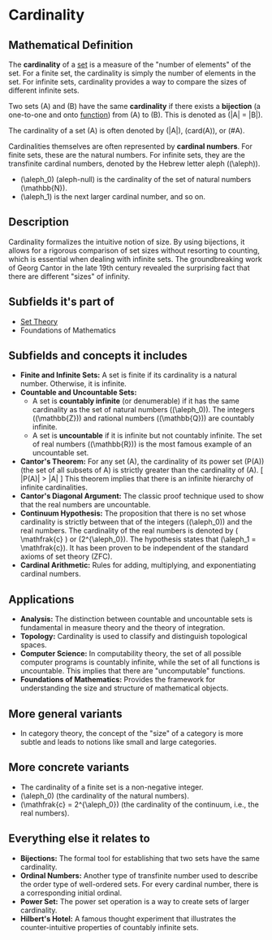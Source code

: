 # Cardinality

## Mathematical Definition

The **cardinality** of a [set](./Set.md) is a measure of the "number of elements" of the set. For a finite set, the cardinality is simply the number of elements in the set. For infinite sets, cardinality provides a way to compare the sizes of different infinite sets.

Two sets \(A\) and \(B\) have the same **cardinality** if there exists a **bijection** (a one-to-one and onto [function](./Function.md)) from \(A\) to \(B\). This is denoted as \(|A| = |B|\).

The cardinality of a set \(A\) is often denoted by \(|A|\), \(card(A)\), or \(\#A\).

Cardinalities themselves are often represented by **cardinal numbers**. For finite sets, these are the natural numbers. For infinite sets, they are the transfinite cardinal numbers, denoted by the Hebrew letter aleph (\(\aleph\)).
*   \(\aleph_0\) (aleph-null) is the cardinality of the set of natural numbers \(\mathbb{N}\).
*   \(\aleph_1\) is the next larger cardinal number, and so on.

## Description

Cardinality formalizes the intuitive notion of size. By using bijections, it allows for a rigorous comparison of set sizes without resorting to counting, which is essential when dealing with infinite sets. The groundbreaking work of Georg Cantor in the late 19th century revealed the surprising fact that there are different "sizes" of infinity.

## Subfields it's part of

*   [Set Theory](./)
*   Foundations of Mathematics

## Subfields and concepts it includes

*   **Finite and Infinite Sets:** A set is finite if its cardinality is a natural number. Otherwise, it is infinite.
*   **Countable and Uncountable Sets:**
    *   A set is **countably infinite** (or denumerable) if it has the same cardinality as the set of natural numbers (\(\aleph_0\)). The integers (\(\mathbb{Z}\)) and rational numbers (\(\mathbb{Q}\)) are countably infinite.
    *   A set is **uncountable** if it is infinite but not countably infinite. The set of real numbers (\(\mathbb{R}\)) is the most famous example of an uncountable set.
*   **Cantor's Theorem:** For any set \(A\), the cardinality of its power set \(P(A)\) (the set of all subsets of A) is strictly greater than the cardinality of \(A\).
    \[ |P(A)| > |A| \]
    This theorem implies that there is an infinite hierarchy of infinite cardinalities.
*   **Cantor's Diagonal Argument:** The classic proof technique used to show that the real numbers are uncountable.
*   **Continuum Hypothesis:** The proposition that there is no set whose cardinality is strictly between that of the integers (\(\aleph_0\)) and the real numbers. The cardinality of the real numbers is denoted by \( \mathfrak{c} \) or \(2^{\aleph_0}\). The hypothesis states that \(\aleph_1 = \mathfrak{c}\). It has been proven to be independent of the standard axioms of set theory (ZFC).
*   **Cardinal Arithmetic:** Rules for adding, multiplying, and exponentiating cardinal numbers.

## Applications

*   **Analysis:** The distinction between countable and uncountable sets is fundamental in measure theory and the theory of integration.
*   **Topology:** Cardinality is used to classify and distinguish topological spaces.
*   **Computer Science:** In computability theory, the set of all possible computer programs is countably infinite, while the set of all functions is uncountable. This implies that there are "uncomputable" functions.
*   **Foundations of Mathematics:** Provides the framework for understanding the size and structure of mathematical objects.

## More general variants

*   In category theory, the concept of the "size" of a category is more subtle and leads to notions like small and large categories.

## More concrete variants

*   The cardinality of a finite set is a non-negative integer.
*   \(\aleph_0\) (the cardinality of the natural numbers).
*   \(\mathfrak{c} = 2^{\aleph_0}\) (the cardinality of the continuum, i.e., the real numbers).

## Everything else it relates to

*   **Bijections:** The formal tool for establishing that two sets have the same cardinality.
*   **Ordinal Numbers:** Another type of transfinite number used to describe the order type of well-ordered sets. For every cardinal number, there is a corresponding initial ordinal.
*   **Power Set:** The power set operation is a way to create sets of larger cardinality.
*   **Hilbert's Hotel:** A famous thought experiment that illustrates the counter-intuitive properties of countably infinite sets.
